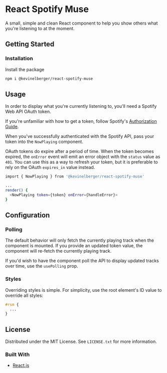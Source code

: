 # React Spotify Muse

A small, simple and clean React component to help you show others what you're listening to at the moment.

## Getting Started

### Installation

Install the package

```sh
npm i @kevinelberger/react-spotify-muse
```

## Usage

In order to display what you're currently listening to, you'll need a Spotify Web API OAuth token.

If you're unfamiliar with how to get a token, follow Spotify's [Authorization Guide](https://developer.spotify.com/documentation/general/guides/authorization/).

When you've successfully authenticated with the Spotify API, pass your token into the `NowPlaying` component.

OAuth tokens do expire after a period of time. When the token becomes expired, the `onError` event will emit an error object with the `status` value as `401`. You can use this as a way to refresh your token, but it is preferable to rely on the OAuth `expires_in` value instead.

```sh
import { NowPlaying } from '@kevinelberger/react-spotify-muse'

...
render() {
  <NowPlaying token={token} onError={handleError}>
}
```

## Configuration

### Polling

The default behavior will only fetch the currently playing track when the component is mounted. If you provide an updated token value, the component will re-fetch the currently playing track.

If you'd wish to have the component poll the API to display updated tracks over time, use the `usePolling` prop.

### Styles

Overriding styles is simple. For simplicity, use the root element's ID value to override all styles:

```css
#rsm {
  ...
}
```

## License

Distributed under the MIT License. See `LICENSE.txt` for more information.

### Built With

- [React.js](https://reactjs.org/)
